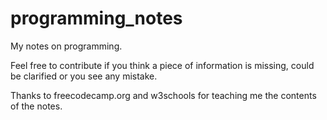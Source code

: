 # programming_notes
My notes on programming.

Feel free to contribute if you think a piece of information is missing, could be clarified or you see any mistake.

Thanks to freecodecamp.org and w3schools for teaching me the contents of the notes.
